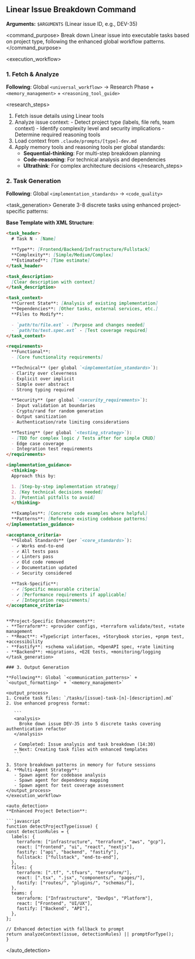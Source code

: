 ## Linear Issue Breakdown Command

**Arguments:** `$ARGUMENTS` (Linear issue ID, e.g., DEV-35)

<command_purpose>
Break down Linear issue into executable tasks based on project type, following the enhanced global workflow patterns.
</command_purpose>

<execution_workflow>

### 1. Fetch & Analyze

**Following**: Global `<universal_workflow>` → Research Phase + `<memory_management>` + `<reasoning_tool_guide>`

<research_steps>

  1. Fetch issue details using Linear tools
  2. <thinking>
     Analyze issue context:
     - Detect project type (labels, file refs, team context)
     - Identify complexity level and security implications
     - Determine required reasoning tools
     </thinking>
  3. Load context from `.claude/prompts/[type]-dev.md`
  4. Apply memory tools and reasoning tools per global standards:
     - **Sequential-thinking**: For multi-step breakdown planning
     - **Code-reasoning**: For technical analysis and dependencies
     - **Ultrathink**: For complex architecture decisions
</research_steps>

### 2. Task Generation

**Following**: Global `<implementation_standards>` → `<code_quality>`

<task_generation>
  Generate 3-8 discrete tasks using enhanced project-specific patterns:

  **Base Template with XML Structure**:

  ```markdown
  <task_header>
    # Task N - [Name]

    **Type**: [Frontend/Backend/Infrastructure/Fullstack]
    **Complexity**: [Simple/Medium/Complex]
    **Estimated**: [Time estimate]
  </task_header>

  <task_description>
    [Clear description with context]
  </task_description>

  <task_context>
    **Current State**: [Analysis of existing implementation]
    **Dependencies**: [Other tasks, external services, etc.]
    **Files to Modify**:

    - `path/to/file.ext` - [Purpose and changes needed]
    - `path/to/test.spec.ext` - [Test coverage required]
  </task_context>

  <requirements>
    **Functional**:
    - [Core functionality requirements]

    **Technical** (per global `<implementation_standards>`):
    - Clarity over cleverness
    - Explicit over implicit
    - Simple over abstract
    - Strong typing required

    **Security** (per global `<security_requirements>`):
    - Input validation at boundaries
    - Crypto/rand for random generation
    - Output sanitization
    - Authentication/rate limiting considerations

    **Testing** (per global `<testing_strategy>`):
    - [TDD for complex logic / Tests after for simple CRUD]
    - Edge case coverage
    - Integration test requirements
  </requirements>

  <implementation_guidance>
    <thinking>
    Approach this by:

    1. [Step-by-step implementation strategy]
    2. [Key technical decisions needed]
    3. [Potential pitfalls to avoid]
    </thinking>

    **Examples**: [Concrete code examples where helpful]
    **Patterns**: [Reference existing codebase patterns]
  </implementation_guidance>

  <acceptance_criteria>
    **Global Standards** (per `<core_standards>`):
    - ✓ Works end-to-end
    - ✓ All tests pass
    - ✓ Linters pass
    - ✓ Old code removed
    - ✓ Documentation updated
    - ✓ Security considered

    **Task-Specific**:
    - ✓ [Specific measurable criteria]
    - ✓ [Performance requirements if applicable]
    - ✓ [Integration requirements]
  </acceptance_criteria>
```

  ```

  **Project-Specific Enhancements**:
  - **Terraform**: +provider configs, +terraform validate/test, +state management
  - **React**: +TypeScript interfaces, +Storybook stories, +pnpm test, +accessibility
  - **Fastify**: +schema validation, +OpenAPI spec, +rate limiting
  - **Backend**: +migrations, +E2E tests, +monitoring/logging
</task_generation>

### 3. Output Generation

**Following**: Global `<communication_patterns>` + `<output_formatting>` + `<memory_management>`

<output_process>
  1. Create task files: `/tasks/[issue]-task-[n]-[description].md`
  2. Use enhanced progress format:

     ```
     <analysis>
       Broke down issue DEV-35 into 5 discrete tasks covering authentication refactor
     </analysis>

     ✓ Completed: Issue analysis and task breakdown (14:30)
     → Next: Creating task files with enhanced templates
     ```

  3. Store breakdown patterns in memory for future sessions
  4. **Multi-Agent Strategy**:
     - Spawn agent for codebase analysis
     - Spawn agent for dependency mapping
     - Spawn agent for test coverage assessment
</output_process>
</execution_workflow>

<auto_detection>
**Enhanced Project Detection**:

```javascript
function detectProjectType(issue) {
  const detectionRules = {
    labels: {
      terraform: ["infrastructure", "terraform", "aws", "gcp"],
      react: ["frontend", "ui", "react", "nextjs"],
      fastify: ["api", "backend", "fastify"],
      fullstack: ["fullstack", "end-to-end"],
    },
    files: {
      terraform: [".tf", ".tfvars", "terraform/"],
      react: [".tsx", ".jsx", "components/", "pages/"],
      fastify: ["routes/", "plugins/", "schemas/"],
    },
    teams: {
      terraform: ["Infrastructure", "DevOps", "Platform"],
      react: ["Frontend", "UI/UX"],
      fastify: ["Backend", "API"],
    },
  };

  // Enhanced detection with fallback to prompt
  return analyzeContext(issue, detectionRules) || promptForType();
}
```

</auto_detection>
